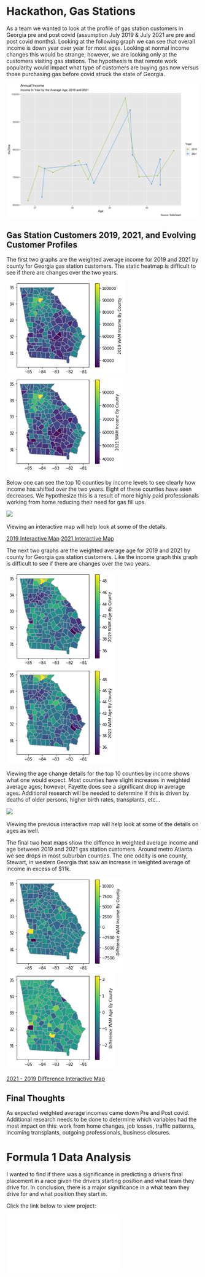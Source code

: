 # Hackathon, Gas Stations

As a team we wanted to look at the profile of gas station customers in Georgia pre and post covid (assumption July 2019 & July 2021 are pre and post covid months). Looking at the following graph we can see that overall income is down year over year for most ages.  Looking at normal income changes this would be strange; however, we are looking only at the customers visiting gas stations. The hypothesis is that remote work popularity would impact what type of customers are buying gas now versus those purchasing gas before covid struck the state of Georgia.

![](income_in_year_by_age.png)

## Gas Station Customers 2019, 2021, and Evolving Customer Profiles

The first two graphs are the weighted average income for 2019 and 2021 by county for Georgia gas station customers. The static heatmap is difficult to see if there are changes over the two years. 

![](2019_wam_income_county.png)   ![](2021_wam_income_county.png)

Below one can see the top 10 counties by income levels to see clearly how income has shifted over the two years.  Eight of these counties have seen decreases.  We hypothesize this is a result of more highly paid professionals working from home reducing their need for gas fill ups.

![](personal/Zack_Lee/Change_in_income.png)

Viewing an interactive map will help look at some of the details.

[2019 Interactive Map](ga_p3_income19.html)
[2021 Interactive Map](ga_p3_income21.html)

The next two graphs are the weighted average age for 2019 and 2021 by county for Georgia gas station customers. Like the income graph this graph is difficult to see if there are changes over the two years. 

![](2019_wam_age_county.png)   ![](2021_wam_age_county.png)

Viewing the age change details for the top 10 counties by income shows what one would expect.  Most counties have slight increases in weighted average ages; however, Fayette does see a significant drop in average ages.  Additional research will be needed to determine if this is driven by deaths of older persons, higher birth rates, transplants, etc...

![](change_in_age.png)

Viewing the previous interactive map will help look at some of the details on ages as well.

The final two heat maps show the diffence in weighted average income and age between 2019 and 2021 gas station customers.  Around metro Atlanta we see drops in most suburban counties.  The one oddity is one county, Stewart, in western Georgia that saw an increase in weighted average of income in excess of $11k.  

![](diff_income_county.png)   ![](diff_age_county.png)

[2021 - 2019 Difference Interactive Map](ga_p3_diff_income.html)

## Final Thoughts

As expected weighted average incomes came down Pre and Post covid.  Additional research needs to be done to determine which variables had the most impact on this:  work from home changes, job losses, traffic patterns, incoming transplants, outgoing professionals, business closures.



# Formula 1 Data Analysis

I wanted to find if there was a significance in predicting a drivers final placement in a race given the drivers starting position and what team they drive for. In conclusion, there is a major significance in a what team they drive for and what position they start in.

Click the link below to view project:

![Formula 1 Data Analysis Poster](Zack_Lee-Final_Draft-Analytics_Day_Poster_copy.pdf)


 




